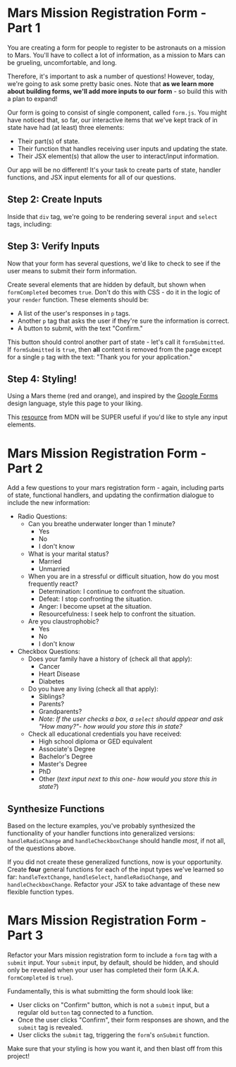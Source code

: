 # Mars Mission Registration Form - Part 1

You are creating a form for people to register to be astronauts on a mission to Mars. You'll have to collect a lot of information, as a mission to Mars can be grueling, uncomfortable, and long.

Therefore, it's important to ask a number of questions! However, today, we're going to ask some pretty basic ones. Note that **as we learn more about building forms, we'll add more inputs to our form** - so build this with a plan to expand!

Our form is going to consist of single component, called `form.js`. You might have noticed that, so far, our interactive items that we've kept track of in state have had (at least) three elements:

- Their part(s) of state.
- Their function that handles receiving user inputs and updating the state.
- Their JSX element(s) that allow the user to interact/input information.

Our app will be no different! It's your task to create parts of state, handler functions, and JSX input elements for all of our questions.

<!-- ## Step 1: Create a Form

_Note: You are welcome to develop this in Codesandbox, but please submit a React project built on your GitHub! In other words, it has to have a local version, too._

Create a component called `form.js` and import it into your `index.js` file. Place it into your `ReactDOM.render` function and have it
render something small, like an `h1` tag that says "Mission to Mars Registration Form."

Once that's working, add a `div` tag. This `div` will contain our form. -->

## Step 2: Create Inputs

Inside that `div` tag, we're going to be rendering several `input` and `select` tags, including:

<!-- - What is your name? (`text`).
- What is your date of birth?
  - You have two options here:
    - Three `select`s, for month, day, and year (starting at 1900 to the present) - how are you going to store this result in state?).
    - The [date](https://developer.mozilla.org/en-US/docs/Web/HTML/Element/input/date) input.
- What is your country of origin? (one `select` - utilize this [JSON list of countries](https://gist.github.com/keeguon/2310008) to generate the options).
- What is your dietary preference? (one `select`, with three options: `omnivore`, `vegetarian`, and `vegan`). -->
<!-- - Why do you want to be a Mars explorer? (`text` - Use CSS to make this input larger, to imply a more lengthy response!). -->

<!-- Finally, create a button that says "submit." This button should update a part of state that demonstrates that the user has completed the form - something along the lines of `formCompleted`. -->

## Step 3: Verify Inputs

Now that your form has several questions, we'd like to check to see if the user means to submit their form information.

Create several elements that are hidden by default, but shown when `formCompleted` becomes `true`. Don't do this with CSS - do it in the logic of your `render` function. These elements should be:

- A list of the user's responses in `p` tags.
- Another `p` tag that asks the user if they're sure the information is correct.
- A button to submit, with the text "Confirm."

This button should control another part of state - let's call it `formSubmitted`. If `formSubmitted` is `true`, then **all** content is removed from the page except for a single `p` tag with the text: "Thank you for your application."

## Step 4: Styling!

Using a Mars theme (red and orange), and inspired by the [Google Forms](https://www.google.com/search?q=google+forms&rlz=1C5CHFA_enUS748US752&source=lnms&tbm=isch&sa=X&ved=0ahUKEwjk2ePhxdrfAhWxUt8KHRU0ArYQ_AUIDygC&biw=1379&bih=759) design language, style this page to your liking.

This [resource](https://developer.mozilla.org/en-US/docs/Learn/HTML/Forms/Styling_HTML_forms) from MDN will be SUPER useful if you'd like to style any input elements.


# Mars Mission Registration Form - Part 2

Add a few questions to your mars registration form - again, including parts of state, functional handlers, and updating the confirmation dialogue to include the new information:

- Radio Questions:
  - Can you breathe underwater longer than 1 minute?
    - Yes
    - No
    - I don't know
  - What is your marital status?
    - Married
    - Unmarried
  - When you are in a stressful or difficult situation, how do you most frequently react?
    - Determination: I continue to confront the situation.
    - Defeat: I stop confronting the situation.
    - Anger: I become upset at the situation.
    - Resourcefulness: I seek help to confront the situation.
  - Are you claustrophobic?
    - Yes
    - No
    - I don't know
- Checkbox Questions:
  - Does your family have a history of (check all that apply):
    - Cancer
    - Heart Disease
    - Diabetes
  - Do you have any living (check all that apply):
    - Siblings?
    - Parents?
    - Grandparents?
    - _Note: If the user checks a box, a `select` should appear and ask "How many?"- how would you store this in state?_
  - Check all educational credentials you have received:
    - High school diploma or GED equivalent
    - Associate's Degree
    - Bachelor's Degree
    - Master's Degree
    - PhD
    - Other (_text input next to this one- how would you store this in state?_)

## Synthesize Functions

Based on the lecture examples, you've probably synthesized the functionality of your handler functions into generalized versions: `handleRadioChange` and `handleCheckboxChange` should handle _most_, if not all, of the questions above.

If you did not create these generalized functions, now is your opportunity. Create **four** general functions for each of the input types we've learned so far: `handleTextChange`, `handleSelect`, `handleRadioChange`, and `handleCheckboxChange`. Refactor your JSX to take advantage of these new flexible function types.


# Mars Mission Registration Form - Part 3

Refactor your Mars mission registration form to include a `form` tag with a `submit` input. Your `submit` input, by default, should be hidden, and should only be revealed when your user has completed their form (A.K.A. `formCompleted` is `true`).

Fundamentally, this is what submitting the form should look like:

- User clicks on "Confirm" button, which is not a `submit` input, but a regular old `button` tag connected to a function.
- Once the user clicks "Confirm", their form responses are shown, and the `submit` tag is revealed.
- User clicks the `submit` tag, triggering the `form`'s `onSubmit` function.

Make sure that your styling is how you want it, and then blast off from this project!
